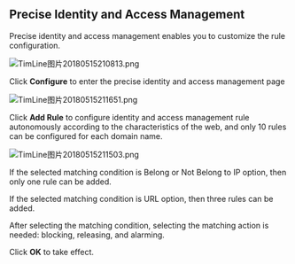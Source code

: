 ## **Precise Identity and Access Management**

Precise identity and access management enables you to customize the rule configuration.

![TimLine图片20180515210813.png](http://img1.jcloudcs.com/cms/0c8567ac-8082-4345-8fcf-fcdcf423474120180515210823.png)

Click **Configure** to enter the precise identity and access management page

![TimLine图片20180515211651.png](http://img1.jcloudcs.com/cms/b457ad2d-b4fa-4a17-a7c3-7a2c5bbb7ea120180515211658.png)

Click **Add Rule** to configure identity and access management rule autonomously according to the characteristics of the web, and only 10 rules can be configured for each domain name.

![TimLine图片20180515211503.png](http://img1.jcloudcs.com/cms/954b3019-3eb9-4927-b53d-c55f22d68b1320180515211510.png)

If the selected matching condition is Belong or Not Belong to IP option, then only one rule can be added.

If the selected matching condition is URL option, then three rules can be added.

After selecting the matching condition, selecting the matching action is needed: blocking, releasing, and alarming.

Click **OK** to take effect.